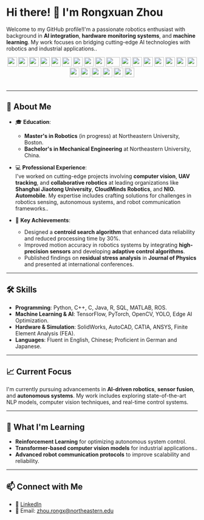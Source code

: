 # Hi there! 👋 I'm Rongxuan Zhou
Welcome to my GitHub profile!I'm a passionate robotics enthusiast with background in **AI integration**, **hardware monitoring systems**, and **machine learning**. My work focuses on bridging cutting-edge AI technologies with robotics and industrial applications..
<div align="center">
    <img src="https://cultofthepartyparrot.com/parrots/hd/githubparrot.gif" width="25" height="25"/>
    <img src="https://cultofthepartyparrot.com/flags/hd/iranparrot.gif" width="25" height="25"/>
    <img src="https://cultofthepartyparrot.com/parrots/asyncparrot.gif" width="25" height="25"/>
    <img src="https://cultofthepartyparrot.com/parrots/hd/60fpsparrot.gif" width="25" height="25"/>
    <img src="https://cultofthepartyparrot.com/parrots/hd/jumpingparrot.gif" width="25" height="25"/>
    <img src="https://cultofthepartyparrot.com/parrots/hd/opensourceparrot.gif" width="25" height="25"/>
    <img src="https://cultofthepartyparrot.com/parrots/hd/dealwithitnowparrot.gif" width="25" height="25"/>
    <img src="https://cultofthepartyparrot.com/parrots/hd/hypnoparrotlight.gif" width="25" height="25"/>
    <img src="https://cultofthepartyparrot.com/parrots/databaseparrot.gif" width="25" height="25"/>
    <img src="https://cultofthepartyparrot.com/parrots/fixparrot.gif" width="36" height="25"/>
    <img src="https://cultofthepartyparrot.com/parrots/hd/laptop_parrot.gif" width="25" height="25"/>
    <img src="https://cultofthepartyparrot.com/parrots/hd/spinningparrot.gif" width="25" height="25"/>
    <img src="https://cultofthepartyparrot.com/parrots/hd/levitationparrot.gif" width="25" height="25"/>
    <img src="https://cultofthepartyparrot.com/parrots/hd/meldparrot.gif" width="25" height="25"/>
    <img src="https://cultofthepartyparrot.com/parrots/slomoparrot.gif" width="25" height="25"/>
    <img src="https://cultofthepartyparrot.com/parrots/hd/moonwalkingparrot.gif" width="25" height="25"/>
    <img src="https://cultofthepartyparrot.com/parrots/hd/stableparrot.gif" width="25" height="25"/>
    <img src="https://cultofthepartyparrot.com/parrots/hd/scienceparrot.gif" width="25" height="25"/>
    <img src="https://cultofthepartyparrot.com/parrots/hd/pirateparrot.gif" width="25" height="25"/>
    <img src="https://cultofthepartyparrot.com/parrots/hd/footballparrot.gif" width="25" height="25"/>
    <img src="https://cultofthepartyparrot.com/parrots/hd/illuminatiparrot.gif" width="25" height="25"/>
    <img src="https://cultofthepartyparrot.com/parrots/hd/hypnoparrotdark.gif" width="25" height="25"/>
    <img src="https://cultofthepartyparrot.com/parrots/hd/mustacheparrot.gif" width="25" height="25"/>
</div>

<table align="center" width="100%">
<!--     <td align="center">
        <img src="https://github-readme-stats.vercel.app/api?username=TixiaoShan&show_icons=true&hide_title=truelayout=compact&title_color=007bff&text_color=e7e7e7&icon_color=007bff&bg_color=171c28">
          </td> -->
<!--     <td align="center">
      <img src="https://github-readme-streak-stats.herokuapp.com/?user=TixiaoShan&theme=radical">
    </td> -->
  </tr>
</table>

---

## 🚀 **About Me**

- 🎓 **Education**:  
  - **Master's in Robotics** (in progress) at Northeastern University, Boston.  
  - **Bachelor's in Mechanical Engineering** at Northeastern University, China.  

- 💻 **Professional Experience**:  
  I've worked on cutting-edge projects involving **computer vision**, **UAV tracking**, and **collaborative robotics** at leading organizations like **Shanghai Jiaotong University**, **CloudMinds Robotics**, and **NIO. Automobile**. My expertise includes crafting solutions for challenges in robotics sensing, autonomous systems, and robot communication frameworks..

- 🌟 **Key Achievements**:  
  - Designed a **centroid search algorithm** that enhanced data reliability and reduced processing time by 30%.  
  - Improved motion accuracy in robotics systems by integrating **high-precision sensors** and developing **adaptive control algorithms**.  
  - Published findings on **residual stress analysis** in **Journal of Physics** and presented at international conferences.

---

## 🛠️ **Skills**

- **Programming**: Python, C++, C, Java, R, SQL, MATLAB, ROS.  
- **Machine Learning & AI**: TensorFlow, PyTorch, OpenCV, YOLO, Edge AI Optimization.  
- **Hardware & Simulation**: SolidWorks, AutoCAD, CATIA, ANSYS, Finite Element Analysis (FEA).  
- **Languages**: Fluent in English, Chinese; Proficient in German and Japanese.  

---

## 📈 **Current Focus**

I'm currently pursuing advancements in **AI-driven robotics**, **sensor fusion**, and **autonomous systems**. My work includes exploring state-of-the-art NLP models, computer vision techniques, and real-time control systems.

---

## 🌱 **What I'm Learning**

- **Reinforcement Learning** for optimizing autonomous system control.  
- **Transformer-based computer vision models** for industrial applications..  
- **Advanced robot communication protocols** to improve scalability and reliability.

---

## 📫 **Connect with Me**

- 💼 [LinkedIn](https://www.linkedin.com/in/rongxuan-zhou-aa4a8b32a/)  
- 📧 Email: zhou.rongx@northeastern.edu  
